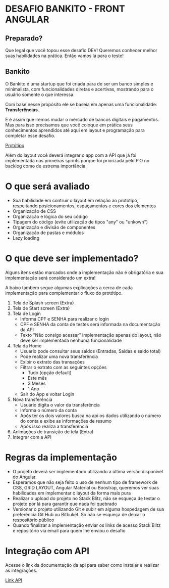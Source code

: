 # DESAFIO BANKITO - FRONT ANGULAR #

## Preparado?

Que legal que você topou esse desafio DEV! Queremos conhecer melhor suas habilidades na prática. Então vamos lá para o teste!

## Bankito

O Bankito é uma startup que foi criada para de ser um banco simples e minimalista,
com funcionalidades diretas e acertivas, mostrando para o usuário somente o que interessa.

Com base nesse propósito ele se baseia em apenas uma funcionalidade: **Transferências**.

E é assim que iremos mudar o mercado de bancos digitais e pagamentos.
Mas para isso precisamos que você coloque em prática seus conhecimentos aprendidos até aqui em layout e programação para completar esse desafio.

[Protótipo](https://www.figma.com/file/GjnmJfpBN14rMhVbzDPLuI/Bankito?node-id=2%3A3)

Além do layout você deverá integrar o app com a API que já foi implementada nas primeiras sprints porque foi priorizada pelo P.O no backlog como de estrema importância.

# O que será avaliado

* Sua habilidade em contruir o layout em relação ao protótipo, respeitando posicionamentos, espaçamentos e cores dos elementos
* Organização de CSS
* Organização e lógica do seu código
* Tipagem do código (evite utilização de tipos "any" ou "unkown")
* Organização e divisão de componentes
* Organização de pastas e módulos
* Lazy loading

# O que deve ser implementado?

Alguns itens estão marcados onde a implementação não é obrigatória e sua implementação será considerado um extra!

A baixo também segue algumas explicações a cerca de cada implementação para complementar o fluxo do protótipo.

1. Tela de Splash screen (Extra)
2. Tela de Start screen (Extra)
3. Tela de Login
   * Informa CPF e SENHA para realizar o login
   * CPF e SENHA da conta de testes será informada na documentação da API
   * Texto "Não consigo acessar" implementação apenas do layout, não deve ser implementada nenhuma funcionalidade
4. Tela da Home
   * Usuário pode consultar seus saldos (Entradas, Saídas e saldo total)
   * Pode realizar uma nova transferência
   * Exibir o extrato das transações
   * Filtrar o extrato com as seguintes opções
      * Tudo (opção default)
      * Este mês
      * 3 Meses
      * 1 Ano
   * Sair do App e voltar Login
5. Nova transferência
   * Usuário digita o valor da transferência
   * Informa o número da conta
   * Após ter os dois valores busca na api os dados utilizando o número do conta e exibe as informações de resumo
   * Após isso realiza a transferência
6. Animações de transição de tela (Extra)
7. Integrar com a API

# Regras da implementação
* O projeto deverá ser implementado utilizando a última versão disponível do Angular.
* Esperamos que não seja feito o uso de nenhum tipo de framework de CSS, GRID LAYOUT, Angular Material ou Boostrap, queremos ver suas habilidades em implementar o layout da forma mais pura
* Realizar o upload do projeto no Stack Blitz, não se esqueça de testar o projeto por lá para garantir que nada foi quebrado
* Versionar o projeto utilizando Git e subir em alguma hospedagem de sua preferência Git Hub ou Bitbuket. Só não se esqueça de deixar o respositório público
* Quando finalizar a implementação enviar os links de acesso Stack Blitz e repositório via email para quem lhe enviou o desafio

# Integração com API

Acesse o link da documentação da api para saber como instalar e realizar as integrações.

[Link API]()
